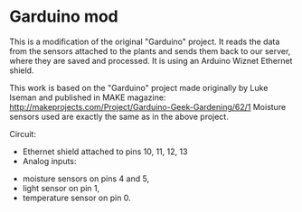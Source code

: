 # Garduino mod

This is a modification of the original "Garduino" project. 
It reads the data from the sensors attached to the plants and sends them back to our server, where they are saved and processed. 
It is using an Arduino Wiznet Ethernet shield.

This work is based on the "Garduino" project made originally by Luke Iseman and published in MAKE magazine: http://makeprojects.com/Project/Garduino-Geek-Gardening/62/1 
Moisture sensors used are exactly the same as in the above project.
 
Circuit:
* Ethernet shield attached to pins 10, 11, 12, 13
* Analog inputs:
 + moisture sensors on pins 4 and 5,
 + light sensor on pin 1,
 + temperature sensor on pin 0.